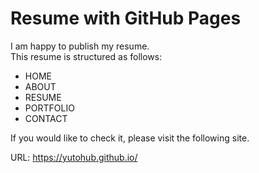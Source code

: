 # Resume with GitHub Pages

I am happy to publish my resume.  
This resume is structured as follows:  

- HOME
- ABOUT
- RESUME
- PORTFOLIO
- CONTACT

If you would like to check it, please visit the following site.  

URL: https://yutohub.github.io/


